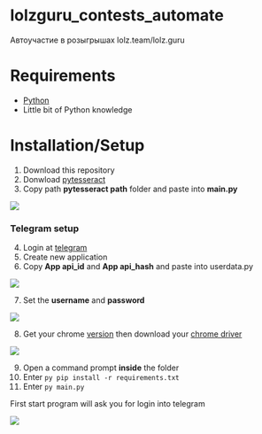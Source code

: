 # lolzguru_contests_automate
Автоучастие в розыгрышах lolz.team/lolz.guru

# Requirements
- [Python](https://www.python.org/downloads/)
- Little bit of Python knowledge


# Installation/Setup
1. Download this repository
2. Donwload [pytesseract](https://github.com/UB-Mannheim/tesseract/wiki)
3. Copy path **pytesseract path** folder and paste into **main.py**
<img src="https://i.imgur.com/n4mG01l.png">

### Telegram setup
4. Login at [telegram](https://my.telegram.org/apps)
5. Create new application
6. Copy **App api_id** and **App api_hash** and paste into userdata.py
<img src="https://i.imgur.com/FFWxp3E.png">

7. Set the **username** and **password**
<img src="https://i.imgur.com/CfHYm2Y.png">

8. Get your chrome [version](https://www.whatismybrowser.com/detect/what-version-of-chrome-do-i-have) then download your [chrome driver](https://chromedriver.chromium.org/downloads)
<img src="https://i.imgur.com/e4FJIS5.png">

9. Open a command prompt **inside** the folder
10. Enter `py pip install -r requirements.txt`
11. Enter `py main.py`

First start program will ask you for login into telegram

<img src="https://i.imgur.com/pYNihZF.png">






